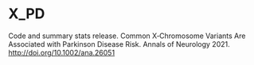 # X_PD
Code and summary stats release. Common X‐Chromosome Variants Are Associated with Parkinson Disease Risk. Annals of Neurology 2021. http://doi.org/10.1002/ana.26051
